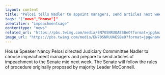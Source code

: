 ```yaml
---
layout: content
title: "Pelosi tells Nadler to appoint managers, send articles next week"
tags: "["news","House"]"
identifier: "impeachmentsage"
contenttype: "news"
related_url: "https://pbs.twimg.com/media/EN70SNRUUAESBeO?format=jpg&name=large"
image_url: "https://pbs.twimg.com/media/EN70SNRUUAESBeO?format=jpg&name=large"
---
```

House Speaker Nancy Pelosi directed Judiciary Commmittee Nadler to choose impeachment managers and prepare to send articles of impeachment to the Senate mid next week.  The Senate will follow the rules of procedure originally proposed by majority Leader McConnell.